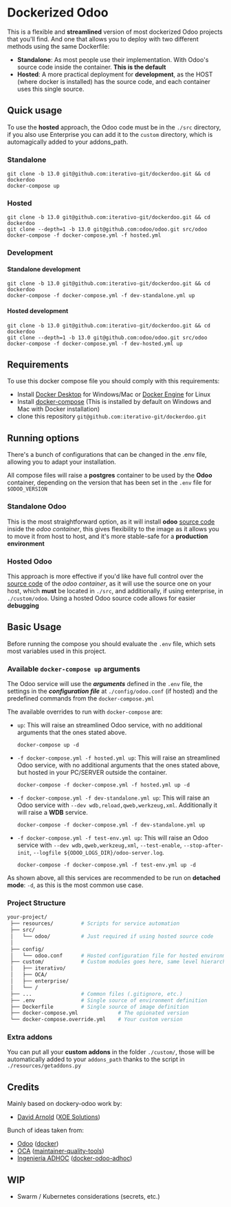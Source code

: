 # Dockerized Odoo

This is a flexible and **streamlined** version of most dockerized Odoo projects that you'll find. And one that allows you to deploy with two different methods using the same Dockerfile:

* **Standalone**: As most people use their implementation. With Odoo's source code inside the container. **This is the default**
* **Hosted**: A more practical deployment for **development**, as the HOST (where docker is installed) has the source code, and each container uses this single source.

## Quick usage

To use the **hosted** approach, the Odoo code must be in the `./src` directory, if you also use Enterprise you can add it to the `custom` directory, which is automagically added to your addons_path.

### Standalone

```shell
git clone -b 13.0 git@github.com:iterativo-git/dockerdoo.git && cd dockerdoo
docker-compose up
```

### Hosted

```shell
git clone -b 13.0 git@github.com:iterativo-git/dockerdoo.git && cd dockerdoo
git clone --depth=1 -b 13.0 git@github.com:odoo/odoo.git src/odoo
docker-compose -f docker-compose.yml -f hosted.yml
```

### Development

#### Standalone development

```shell
git clone -b 13.0 git@github.com:iterativo-git/dockerdoo.git && cd dockerdoo
docker-compose -f docker-compose.yml -f dev-standalone.yml up
```

#### Hosted development

```shell
git clone -b 13.0 git@github.com:iterativo-git/dockerdoo.git && cd dockerdoo
git clone --depth=1 -b 13.0 git@github.com:odoo/odoo.git src/odoo
docker-compose -f docker-compose.yml -f dev-hosted.yml up
```

## Requirements

To use this docker compose file you should comply with this requirements:

* Install [Docker Desktop](https://www.docker.com/products/docker-desktop) for Windows/Mac or [Docker Engine](https://docs.docker.com/install/linux/docker-ce/ubuntu/#install-docker-ce) for Linux  
* Install [docker-compose](https://docs.docker.com/compose/install/) (This is installed by default on Windows and Mac with Docker installation)
* clone this repository `git@github.com:iterativo-git/dockerdoo.git`

## Running options

There's a bunch of configurations that can be changed in the .env file, allowing you to adapt your installation.

All compose files will raise a **postgres** container to be used by the **Odoo** container, depending on the version that has been set in the `.env` file for `$ODOO_VERSION`

### Standalone Odoo

This is the most straightforward option, as it will install **odoo** [source code](https://github.com/odoo/odoo) inside the *odoo container*, this gives flexibility to the image as it allows you to move it from host to host, and it's more stable-safe for a **production environment**

### Hosted Odoo

This approach is more effective if you'd like have full control over the [source code](https://github.com/odoo/odoo) of the *odoo container*, as it will use the source one on your host, which **must** be located in `./src`, and additionally, if using enterprise, in `./custom/odoo`. Using a hosted Odoo source code allows for easier **debugging**

## Basic Usage

Before running the compose you should evaluate the `.env` file, which sets most variables used in this project.

### Available `docker-compose up` arguments

The Odoo service will use the ***arguments*** defined in the `.env` file, the settings in the ***configuration file*** at `./config/odoo.conf` (if hosted) and the predefined commands from the `docker-compose.yml`

The available overrides to run with `docker-compose` are:

* `up`: This will raise an streamlined Odoo service, with no additional arguments that the ones stated above.

    ```docker
    docker-compose up -d
    ```

* `-f docker-compose.yml -f hosted.yml up`: This will raise an streamlined Odoo service, with no additional arguments that the ones stated above, but hosted in your PC/SERVER outside the container.

    ```docker
    docker-compose -f docker-compose.yml -f hosted.yml up -d
    ```

* `-f docker-compose.yml -f dev-standalone.yml up`: This will raise an Odoo service with `--dev wdb,reload,qweb,werkzeug,xml`. Additionally it will raise a **WDB** service.

    ```docker
    docker-compose -f docker-compose.yml -f dev-standalone.yml up
    ```

* `-f docker-compose.yml -f test-env.yml up`: This will raise an Odoo service with `--dev wdb,qweb,werkzeug,xml`, `--test-enable`, `--stop-after-init`, `--logfile ${ODOO_LOGS_DIR}/odoo-server.log`.

    ```docker
    docker-compose -f docker-compose.yml -f test-env.yml up -d
    ```

As shown above, all this services are recommended to be run on **detached mode**: `-d`, as this is the most common use case.

### Project Structure

```bash
your-project/
 ├── resources/         # Scripts for service automation
 ├── src/
 │   └── odoo/          # Just required if using hosted source code
 │
 ├── config/
 │   └── odoo.conf      # Hosted configuration file for hosted environment
 ├── custom/            # Custom modules goes here, same level hierarchy **REQUIRED**
 │   ├── iterativo/
 │   ├── OCA/
 │   ├── enterprise/
 │   └── /
 ├── ...                # Common files (.gitignore, etc.)
 ├── .env               # Single source of environment definition
 ├── Dockerfile         # Single source of image definition
 ├── docker-compose.yml             # The opionated version
 └── docker-compose.override.yml    # Your custom version
```

### Extra addons

You can put all your **custom addons** in the folder `./custom/`, those will be automatically added to your `addons_path` thanks to the script in `./resources/getaddons.py`

## Credits

Mainly based on dockery-odoo work by:

* [David Arnold](https://github.com/blaggacao) ([XOE Solutions](https://xoe.solutions))

Bunch of ideas taken from:

* [Odoo](https://github.com/odoo) ([docker](https://github.com/odoo/docker))
* [OCA](https://github.com/OCA) ([maintainer-quality-tools](https://github.com/OCA/maintainer-quality-tools))
* [Ingeniería ADHOC](https://github.com/jjscarafia) ([docker-odoo-adhoc](https://github.com/ingadhoc/docker-odoo-adhoc))

## WIP

* Swarm / Kubernetes considerations (secrets, etc.)
